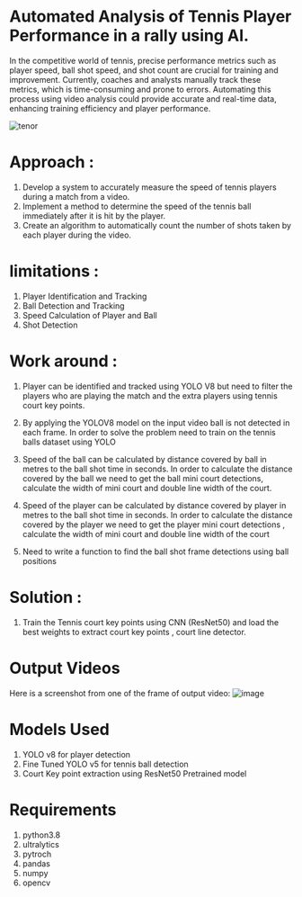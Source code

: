 # Automated Analysis of Tennis Player Performance in a rally using AI.


 In the competitive world of tennis, precise performance metrics such as player speed, ball shot speed, and shot count are crucial for training and improvement. Currently, coaches and analysts manually track these metrics, which is time-consuming and prone to errors. Automating this process using video analysis could provide accurate and real-time data, enhancing training efficiency and player performance.

![tenor](https://github.com/saivarshitnune/Tennis-Analyzer/assets/121888709/73a8b6e0-447b-49c8-a8f9-22ea12ea4795)


# Approach : 
1. Develop a system to accurately measure the speed of tennis players during a match from a video.
2. Implement a method to determine the speed of the tennis ball immediately after it is hit by the player.
3. Create an algorithm to automatically count the number of shots taken by each player during the video.

# limitations :
1. Player Identification and Tracking
2. Ball Detection and Tracking
3. Speed Calculation of Player and Ball
4. Shot Detection


# Work around :
1. Player can be identified and tracked using YOLO V8 but need to filter the players who are playing the match and the extra players using tennis court key points.

2. By applying the YOLOV8 model on the input video ball is not detected in each frame. In order to solve the problem need to train on the tennis balls dataset using YOLO 

3. Speed of the ball can be calculated by distance covered by ball in metres to the ball shot time in seconds. In order to calculate the distance covered by the ball we need to get the ball mini court detections, calculate the width of mini court and double line width of the court.

4. Speed of the player can be calculated by distance covered by player in metres to the ball shot time in seconds. In order to calculate the distance covered by the player we need to get the player mini court detections , calculate the width of mini court and double line width of the court
5) Need to write a function to find the ball shot frame detections using ball positions

# Solution : 
  1. Train the Tennis court key points using CNN (ResNet50) and load the best weights to extract court key points , court line detector.
     
# Output Videos
Here is a screenshot from one of the frame of output video:
![image](https://github.com/saivarshitnune/Tennis-Analyzer/assets/121888709/a52943ab-0e31-4130-83ac-223cc4f1ed00)


# Models Used
1) YOLO v8 for player detection
2) Fine Tuned YOLO v5 for tennis ball detection
3) Court Key point extraction using ResNet50 Pretrained model

# Requirements
1) python3.8
2) ultralytics
3) pytroch
4) pandas
5) numpy
 6) opencv
